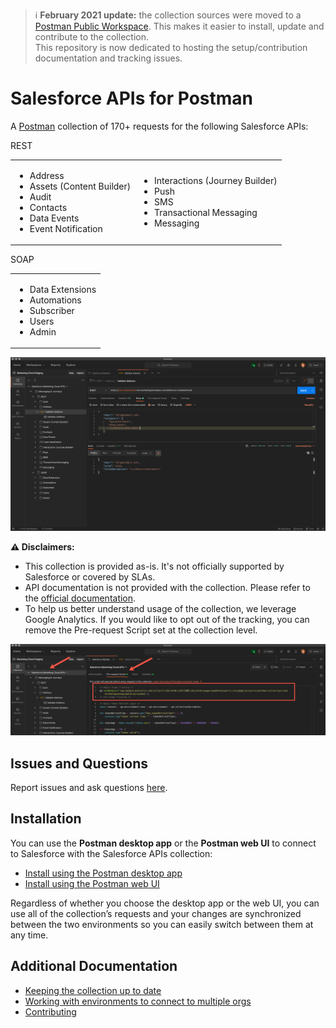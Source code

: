 
> ℹ️  **February 2021 update:** the collection sources were moved to a [Postman Public Workspace](https://www.postman.com/salesforce-developers). This makes it easier to install, update and contribute to the collection.<br/>
This repository is now dedicated to hosting the setup/contribution documentation and tracking issues.

# Salesforce APIs for Postman

A [Postman](https://www.postman.com) collection of 170+ requests for the following Salesforce APIs:

REST
<table>
   <tr>
      <td>
         <ul>
            <li>Address</li>
            <li>Assets (Content Builder)</li>
            <li>Audit</li>
            <li>Contacts</li>
            <li>Data Events</li>
            <li>Event Notification</li>
         </ul>
      </td>
      <td>
         <ul>
            <li>Interactions (Journey Builder)</li>
            <li>Push</li>
            <li>SMS</li>
            <li>Transactional Messaging</li>
            <li>Messaging</li>
         </ul>
      </td>
   </tr>
</table>

SOAP
<table>
   <tr>
      <td>
         <ul>
            <li>Data Extensions</li>
            <li>Automations</li>
            <li>Subscriber</li>
            <li>Users</li>
            <li>Admin</li>
         </ul>
      </td>
   </tr>
</table>


![Collection Overview](images/collection-overview.png)

**⚠️ Disclaimers:**
- This collection is provided as-is. It's not officially supported by Salesforce or covered by SLAs.
- API documentation is not provided with the collection. Please refer to the [official documentation](https://developer.salesforce.com/docs/atlas.en-us.mc-apis.meta/mc-apis/index-api.htm).
- To help us better understand usage of the collection, we leverage Google Analytics. If you would like to opt out of the tracking, you can remove the Pre-request Script set at the collection level.

![Tracking Request](images/tracking-request.png)

## Issues and Questions

Report issues and ask questions [here](https://github.com/salesforce-marketingcloud/postman/issues).


## Installation

You can use the **Postman desktop app** or the **Postman web UI** to connect to Salesforce with the Salesforce APIs collection:

- [Install using the Postman desktop app](install-with-app.md)
- [Install using the Postman web UI](install-with-web.md)

Regardless of whether you choose the desktop app or the web UI, you can use all of the collection’s requests and your changes are synchronized between the two environments so you can easily switch between them at any time.


## Additional Documentation

- [Keeping the collection up to date](updating.md)
- [Working with environments to connect to multiple orgs](working-with-environments.md)
- [Contributing](contributing.md)